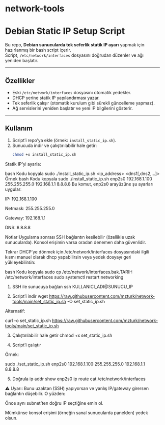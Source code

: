 # network-tools
# Debian Static IP Setup Script

Bu repo, **Debian sunucularda tek seferlik statik IP ayarı** yapmak için hazırlanmış bir bash script içerir.  
Script, `/etc/network/interfaces` dosyasını doğrudan düzenler ve ağı yeniden başlatır.

---

## Özellikler
- Eski `/etc/network/interfaces` dosyasını otomatik yedekler.
- DHCP yerine statik IP yapılandırması yazar.
- Tek seferlik çalışır (otomatik kurulum gibi sürekli güncelleme yapmaz).
- Ağ servislerini yeniden başlatır ve yeni IP bilgilerini gösterir.

---

## Kullanım

1. Script’i repo’ya ekle (örnek: `install_static_ip.sh`).
2. Sunucuda indir ve çalıştırılabilir hale getir:
   ```bash
   chmod +x install_static_ip.sh
Statik IP’yi ayarla:

bash
Kodu kopyala
sudo ./install_static_ip.sh <interface> <ip_address> <netmask> <gateway> <dns1[,dns2,...]>
Örnek
bash
Kodu kopyala
sudo ./install_static_ip.sh enp2s0 192.168.1.100 255.255.255.0 192.168.1.1 8.8.8.8
Bu komut, enp2s0 arayüzüne şu ayarları uygular:

IP: 192.168.1.100

Netmask: 255.255.255.0

Gateway: 192.168.1.1

DNS: 8.8.8.8

Notlar
Uygulama sonrası SSH bağlantın kesilebilir (özellikle uzak sunucularda). Konsol erişimin varsa oradan denemen daha güvenlidir.

Tekrar DHCP’ye dönmek için /etc/network/interfaces dosyasındaki ilgili kısmı manuel olarak dhcp yapabilirsin veya yedek dosyayı geri yükleyebilirsin:

bash
Kodu kopyala
sudo cp /etc/network/interfaces.bak.TARIH /etc/network/interfaces
sudo systemctl restart networking

1. SSH ile sunucuya bağlan
ssh KULLANICI_ADI@SUNUCU_IP

2. Script’i indir
wget https://raw.githubusercontent.com/mzturk/network-tools/main/set_static_ip.sh -O set_static_ip.sh


Alternatif:

curl -o set_static_ip.sh https://raw.githubusercontent.com/mzturk/network-tools/main/set_static_ip.sh

3. Çalıştırılabilir hale getir
chmod +x set_static_ip.sh

4. Script’i çalıştır

Örnek:

sudo ./set_static_ip.sh enp2s0 192.168.1.100 255.255.255.0 192.168.1.1 8.8.8.8

5. Doğrula
ip addr show enp2s0
ip route
cat /etc/network/interfaces


⚠️ Uyarı:
Bunu uzaktan (SSH) yapıyorsan ve yanlış IP/gateway girersen bağlantın düşebilir. O yüzden:

Önce aynı subnet’ten doğru IP seçtiğine emin ol.

Mümkünse konsol erişimi (örneğin sanal sunucularda panelden) yedek olsun.
